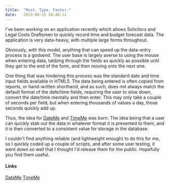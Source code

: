 ```yaml
---
title:  "Must. Type. Faster."
date:   2013-06-25 20:48:11
---
```


I've been working on an application recently which allows Solicitors and Legal Costs Draftsmen to quickly record time and budget forecast data. The application is very data-heavy, with multiple large forms throughout.

Obviously, with this model, anything that can speed up the data-entry process is a godsend. The user base is largely averse to using the mouse when entering data, tabbing through the fields as quickly as possible until they get to the end of the form, and then moving onto the next one.

One thing that was hindering this process was the standard date and time input fields available in HTML5. The data being entered is often copied from reports, or hand-written shorthand, and as such, does not always match the default format of the date/time fields, requiring the user to slow down, convert the date/time mentally and then enter. This may only take a couple of seconds per field, but when entering thousands of values a day, those seconds quickly add up.

Thus, the idea for [ DateMe](http://github.com/molovo/dateme) and [ TimeMe](http://github.com/molovo/timeme) was born. The idea being that a user can quickly stab out the data in whatever format it is presented to them, and it is then converted to a consistent value for storage in the database.

I couldn't find anything reliable (and lightweight enough) to do this for me, so I quickly coded up a couple of scripts, and after some user testing, it went down so well that I thought I'd release them for the public. Hopefully you find them useful.

#### Links
[ DateMe](http://github.com/molovo/dateme)
[ TimeMe](http://github.com/molovo/timeme)
